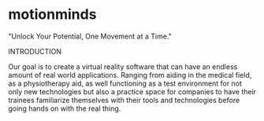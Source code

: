# motionminds

"Unlock Your Potential, One Movement at a Time."

INTRODUCTION

  Our goal is to create a virtual reality software that can have an endless amount of real world applications. Ranging from aiding in the medical field, as a physiotherapy aid, as well functioning as a test environment for not only new technologies but also a practice space for companies to have their trainees familiarize themselves with their tools and technologies before going hands on with the real thing.
